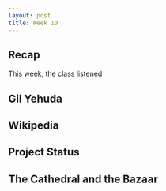 ```yaml
---
layout: post
title: Week 10
---
```

## Recap
This week, the class listened
## Gil Yehuda

## Wikipedia

## Project Status

## The Cathedral and the Bazaar
